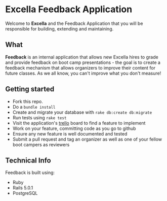# Excella Feedback Application

Welcome to **Excella** and the Feedback Application that you will be responsible for
building, extending and maintaining.

## What
**Feedback** is an internal application that allows new Excella hires to grade and 
provide feedback on boot camp presentations - the goal is to create a feedback mechanism
that allows organizers to improve their content for future classes. As we all know,
you can't improve what you don't measure!

## Getting started

  * Fork this repo.
  * Do a `bundle install`
  * Create and migrate your database with `rake db:create db:migrate`
  * Run tests using `rake test`
  * Visit the application's [trello][1] board to find a feature to implement
  * Work on your feature, committing code as you go to github
  * Ensure any new feature is well documented and tested
  * Submit a pull request and tag an organizer as well as one of your fellow boot campers as reviewers

## Technical Info
Feedback is built using:

* Ruby
* Rails 5.0.1
* PostgreSQL

[1]: https://trello.com/b/GoACz2aB/excella-feedback-application
